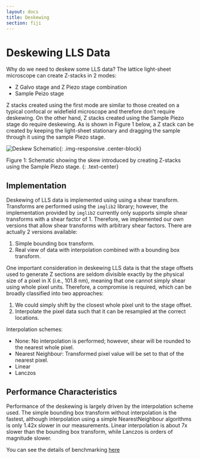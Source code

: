 ```yaml
---
layout: docs
title: Deskewing
section: fiji
---
```


# Deskewing LLS Data
Why do we need to deskew some LLS data? The lattice light-sheet microscope can
create Z-stacks in 2 modes:

- Z Galvo stage and Z Piezo stage combination
- Sample Peizo stage

Z stacks created using the first mode are similar to those created on a typical
confocal or widefield microscope and therefore don't require deskewing. On the
other hand, Z stacks created using the Sample Piezo stage do require deskewing.
As is shown in Figure 1 below, a Z stack can be created by keeping the
light-sheet stationary and dragging the sample through it using the sample
Piezo stage.

![Deskew Schematic](../../img/deskew.jpg){: .img-responsive .center-block}

Figure 1: Schematic showing the skew introduced by creating Z-stacks using the Sample Piezo stage.
{: .text-center}

## Implementation
Deskewing of LLS data is implemented using using a shear transform. Transforms are performed using the `imglib2` library; however, the implementation provided by `imglib2` currently only supports simple shear transforms with a shear factor of 1. Therefore, we implemented our own versions that allow shear transforms with arbitrary shear factors.
There are actually 2 versions available:
1. Simple bounding box transform.
2. Real view of data with interpolation combined with a bounding box transform.

One important consideration in deskewing LLS data is that the stage offsets used to generate
Z sections are seldom divisible exactly by the physical size of a pixel in X (i.e., 101.8 nm), meaning that one cannot simply shear using whole pixel units. Therefore, a compromise is required, which can be broadly classified into two approaches:
1. We could simply shift by the closest whole pixel unit to the stage offset.
2. Interpolate the pixel data such that it can be resampled at the correct locations.

Interpolation schemes:

 - None: No interpolation is performed; however, shear will be rounded to the
     nearest whole pixel.
 - Nearest Neighbour: Transformed pixel value will be set to that of the
     nearest pixel.
 - Linear
 - Lanczos

## Performance Characteristics
Performance of the deskewing is largely driven by the interpolation scheme used. The simple bounding box transform without interpolation is the fastest, although interpolation using a simple NearestNeighbour algorithms is only 1.42x slower in our measurements. Linear interpolation is about 7x slower than the bounding box transform, while Lanczos is orders of magnitude slower.

You can see the details of benchmarking [here](../benchmark.html)

